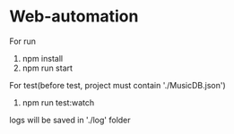 # Web-automation

For run
1. npm install
2. npm run start

For test(before test, project must contain './MusicDB.json')
1. npm run test:watch

logs will be saved in './log' folder
